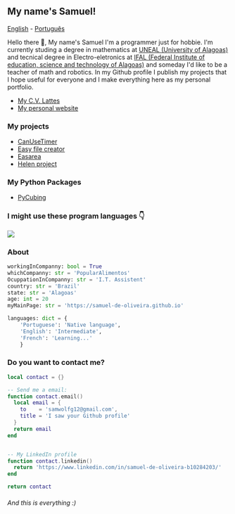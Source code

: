 ## My name's Samuel!

[English](https://github.com/Samuel-de-Oliveira/Samuel-de-Oliveira) - [Português](https://github.com/Samuel-de-Oliveira/Samuel-de-Oliveira/blob/main/LEIA-ME.md)

Hello there 👋, My name's Samuel I'm a programmer just for hobbie. I'm currently studing a degree in mathematics at [UNEAL (University of Alagoas)](https://uneal.edu.br) and tecnical degree in Electro-eletronics at [IFAL (Federal Institute of education, science and technology of Alagoas)](https://en.ifal.edu.br/)
and someday I'd like to be a teacher of math and robotics. In my Github profile I publish my projects that I hope useful for everyone and I make everything here
as my personal portfolio.

- [My C.V. Lattes](https://lattes.cnpq.br/6075984029805616/)
- [My personal website](https://samuel-de-oliveira.github.io/)

### My projects

- [CanUseTimer](https://github.com/Samuel-de-Oliveira/CanUseTimer)
- [Easy file creator](https://github.com/samuel-de-Oliveira/easyFileCreator)
- [Easarea](https://github.com/samuel-de-oliveira/Easarea)
- [Helen project](https://github.com/samuel-de-Oliveira/helen)

### My Python Packages

- [PyCubing](https://github.com/Samuel-de-Oliveira/PyCubing)

### I might use these program languages 👇

<img src="https://github-readme-stats.vercel.app/api/top-langs/?username=samuel-de-oliveira&layout=compact&langs_count=16&theme=darcula">

### About

``` Python
workingInCompanny: bool = True
whichCompanny: str = 'PopularAlimentos'
OcuppationInCompanny: str = 'I.T. Assistent'
country: str = 'Brazil'
state: str = 'Alagoas'
age: int = 20
myMainPage: str = 'https://samuel-de-oliveira.github.io'

languages: dict = {
    'Portuguese': 'Native language',
    'English': 'Intermediate',
    'French': 'Learning...'
    }
```

### Do you want to contact me?

```lua
local contact = {}

-- Send me a email:
function contact.email()
  local email = {
    to    = 'samwolfg12@gmail.com',
    title = 'I saw your Github profile'
  }
  return email
end


-- My LinkedIn profile
function contact.linkedin()
  return 'https://www.linkedin.com/in/samuel-de-oliveira-b10284203/'
end

return contact
```

###### *And this is everything :)*
